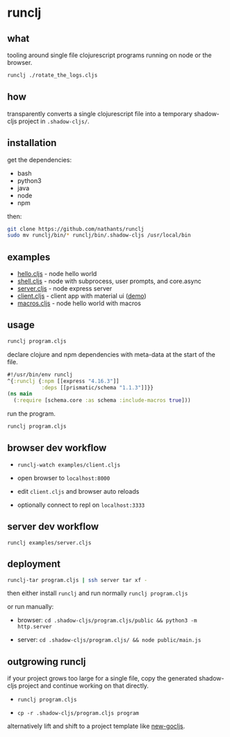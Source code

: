 # runclj

## what

tooling around single file clojurescript programs running on node or the browser.

``` bash
runclj ./rotate_the_logs.cljs
```

## how

transparently converts a single clojurescript file into a temporary shadow-cljs project in `.shadow-cljs/`.

## installation

get the dependencies:
- bash
- python3
- java
- node
- npm

then:
```bash
git clone https://github.com/nathants/runclj
sudo mv runclj/bin/* runclj/bin/.shadow-cljs /usr/local/bin
```

## examples

- [hello.cljs](https://github.com/nathants/runclj/blob/master/examples/hello.cljs) - node hello world
- [shell.cljs](https://github.com/nathants/runclj/blob/master/examples/shell.cljs) - node with subprocess, user prompts, and core.async
- [server.cljs](https://github.com/nathants/runclj/blob/master/examples/server.cljs) - node express server
- [client.cljs](https://github.com/nathants/runclj/blob/master/examples/client.cljs) - client app with material ui ([demo](https://nathants.com/client.cljs/))
- [macros.cljs](https://github.com/nathants/runclj/blob/master/examples/macros.cljs) - node hello world with macros

## usage

``` bash
runclj program.cljs
```

declare clojure and npm dependencies with meta-data at the start of the file.

``` clojure
#!/usr/bin/env runclj
^{:runclj {:npm [[express "4.16.3"]]
           :deps [[prismatic/schema "1.1.3"]]}}
(ns main
  (:require [schema.core :as schema :include-macros true]))
```

run the program.

`runclj program.cljs`

## browser dev workflow

- `runclj-watch examples/client.cljs`

- open browser to `localhost:8000`

- edit `client.cljs` and browser auto reloads

- optionally connect to repl on `localhost:3333`

## server dev workflow

`runclj examples/server.cljs`

## deployment

```bash
runclj-tar program.cljs | ssh server tar xf -
```

then either install `runclj` and run normally `runclj program.cljs`

or run manually:

- browser: `cd .shadow-cljs/program.cljs/public && python3 -m http.server`

- server: `cd .shadow-cljs/program.cljs/ && node public/main.js`

## outgrowing runclj

if your project grows too large for a single file, copy the generated shadow-cljs project and continue working on that directly.

- `runclj program.cljs`

- `cp -r .shadow-cljs/program.cljs program`

alternatively lift and shift to a project template like [new-gocljs](https://github.com/nathants/new-gocljs).
